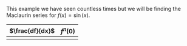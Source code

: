 This example we have seen countless times but we will be finding the Maclaurin series for $f(x) = \sin(x)$.


| $\frac{df}{dx}$ | $f^n(0)$ |
| --------------- | -------- |
|                 |          |
